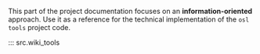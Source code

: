 This part of the project documentation focuses on
an **information-oriented** approach. Use it as a
reference for the technical implementation of the
`osl tools` project code.

::: src.wiki_tools
